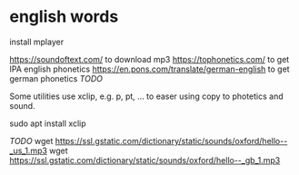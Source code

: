 # english words

install mplayer

https://soundoftext.com/ to download mp3
https://tophonetics.com/ to get IPA english phonetics
https://en.pons.com/translate/german-english to get german phonetics *TODO*

Some utilities use xclip, e.g. p, pt, ... to easer using copy to photetics and sound.

sudo apt install xclip

*TODO*
wget https://ssl.gstatic.com/dictionary/static/sounds/oxford/hello--_us_1.mp3
wget https://ssl.gstatic.com/dictionary/static/sounds/oxford/hello--_gb_1.mp3
